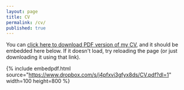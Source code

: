 ```yaml
---
layout: page
title: CV
permalink: /cv/
published: true
---
```



You can [click here to download PDF version of my CV](https://www.dropbox.com/s/j4pfxvi3gfyx8ds/CV.pdf?dl=1), and it should be embedded here below. If it doesn't load, try reloading the page (or just downloading it using that link).

{% include embedpdf.html source="https://www.dropbox.com/s/j4pfxvi3gfyx8ds/CV.pdf?dl=1" width=100 height=800 %}
